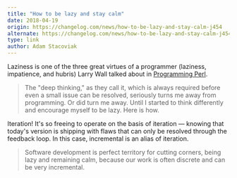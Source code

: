 ```yaml
---
title: "How to be lazy and stay calm"
date: 2018-04-19
origin: https://changelog.com/news/how-to-be-lazy-and-stay-calm-j454
alternate: https://changelog.com/news/how-to-be-lazy-and-stay-calm-j454
type: link
author: Adam Stacoviak
---
```


Laziness is one of the three great virtues of a programmer (laziness, impatience, and hubris) Larry Wall talked about in [Programming Perl](http://shop.oreilly.com/product/9780596004927.do).

> The "deep thinking," as they call it, which is always required before even a small issue can be resolved, seriously turns me away from programming. Or did turn me away. Until I started to think differently and encourage myself to be lazy. Here is how.

Iteration! It's so freeing to operate on the basis of iteration — knowing that today's version is shipping with flaws that can only be resolved through the feedback loop. In this case, incremental is an alias of iteration.

> Software development is perfect territory for cutting corners, being lazy and remaining calm, because our work is often discrete and can be very incremental.

